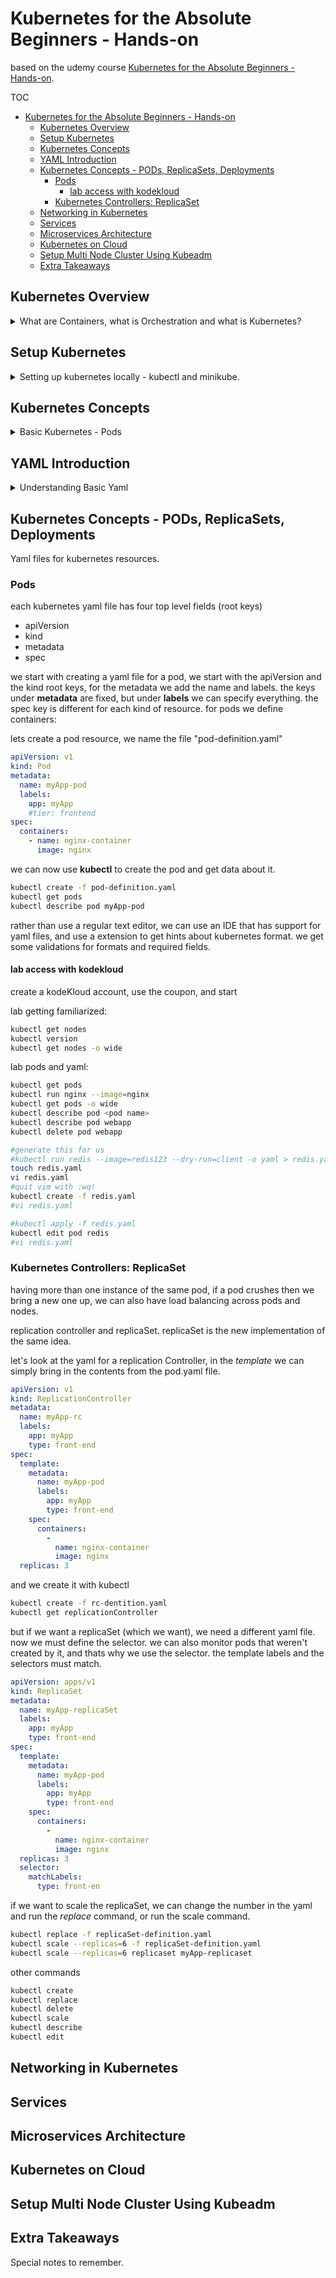 <!--
ignore these words in spell check for this file
// cSpell:ignore udemy Microservices Kubeadm replicaset replicasets Mesos kubectl kodeKloud katakoda systeminfo virtualbox vmwarefusion hyperv vmware podman
-->

# Kubernetes for the Absolute Beginners - Hands-on

based on the udemy course [Kubernetes for the Absolute Beginners - Hands-on](https://www.udemy.com/course/learn-kubernetes/).

TOC

- [Kubernetes for the Absolute Beginners - Hands-on](#kubernetes-for-the-absolute-beginners---hands-on)
  - [Kubernetes Overview](#kubernetes-overview)
  - [Setup Kubernetes](#setup-kubernetes)
  - [Kubernetes Concepts](#kubernetes-concepts)
  - [YAML Introduction](#yaml-introduction)
  - [Kubernetes Concepts - PODs, ReplicaSets, Deployments](#kubernetes-concepts---pods-replicasets-deployments)
    - [Pods](#pods)
      - [lab access with kodekloud](#lab-access-with-kodekloud)
    - [Kubernetes Controllers: ReplicaSet](#kubernetes-controllers-replicaset)
  - [Networking in Kubernetes](#networking-in-kubernetes)
  - [Services](#services)
  - [Microservices Architecture](#microservices-architecture)
  - [Kubernetes on Cloud](#kubernetes-on-cloud)
  - [Setup Multi Node Cluster Using Kubeadm](#setup-multi-node-cluster-using-kubeadm)
  - [Extra Takeaways](#extra-takeaways)



## Kubernetes Overview

<details>
<summary>
What are Containers, what is Orchestration and what is Kubernetes?
</summary>

understanding kubernetes requirers understanding containerization and orchestration. 

**Containerization** is a way to store all the requirements and dependencies, we want to avoid problems with conflicting versions, operating systems and environments. using containers allows to isolate components. each container is a completely isolated environment, with code, libraries and dependencies. docker is such a container program. docker allows to run different containers while sharing the same OS kernel. this is the difference between using docker and using virtual machine.

when we want to run a windows software on a linux os, we can use a windows containers services, and vice versa. a virtual machine uses a hyper visor to manage the different software, this requires an entire OS, while docker needs less resources.

we can images of many popular software on the dockerHub registry, this includes nodeJs, databases, servers, etc...\

an image a a template, we can create many containers based on the same image, a container adds a 'file system' on top of the image, so all the containers share the common parts of the image, but each can change the individual 'files' inside it.

when we create an image, we build everything inside it, so it should work the same way no matter where it's running.

**Container Orchestration** allows us to manage containers, deploy them, scale the amount of each container, and control tht networking. kubernetes is one orchestration technology, but there is also Docker-Swarm or apache Mesos. kubernetes gives us scaling, container networking and communication, and reliability.

**Kubernetes Architecture** is based upon resources and other basic concepts.

- node - a machine (real or virtual), where kubernetes is installed. it can be a worker node (called Minion in the past) or manager node.
- cluster - a set of nodes running together.
- master node -  a managing node

kubernetes components:
- API server - the front end for kubernetes, kubectl and other command communicate with the api server.
- etcd - key:value store. the one source of truth for master nodes
- kubelet - the agent that runs on each node in the cluster.
- Container runtime - how we run container, like docker.
- Controller - noticing and responding to worker nodes events.
- Scheduler - distributing work amongst worker nodes.

master nodes vs worker nodes:\
worker nodes holds the containers themselves which run the image. a worker node has the kubelet agents.
the master has api server, etcd database, the controller and the scheduler. master nodes work together to manage worker nodes.


KubeCTL is the command-line tool we can use to control the kubernetes cluster.

- kubectl run
- kubectl cluster-info
- kubectl get

</details>

## Setup Kubernetes

<details>
<summary>
Setting up kubernetes locally - kubectl and minikube.
</summary>

setting up kubernetes, we can do it locally, with minikube, microK8s or kubeadm. we can also set it up on a cloud provider service, like google, aws or azure. in this course we can use ~~[kodeKloud](www.kodeKloud.com)~~ (katakoda).

the easiest way to start is by using minikube. minikube bundles all the components of a node (manager and worker) into one image. we can then run this image from our hypervisor(such as virtual box, but we can also use docker runtime), we then use kubectl to control minikube.

there is also the hands-on lab on katakoda, where we can practice some kubectl commands.


demo of installing minikube. following instructions on the sites. enabling virtualization

```sh
kubectl version
systeminfo
minikube start --driver="virtualbox |vmwarefusion|hyperv|vmware|docker|podman (experimental)|ssh"
minikube status
minikube stop
minikube delete
```

when we run a minikube, the kubectl commands will be directed to it.
</details>

## Kubernetes Concepts

<details>
<summary>
Basic Kubernetes - Pods
</summary>

understanding Kubernetes Pods. we assume that we have a kubernetes cluster running, and that the application image was uploaded to a registry.

in kubernetes, the smallest unit is the pod. A pod wraps a container (one or more). when we want to scale up, we add additional pods with the same containers.

there are cases when pods have more than one container, but it shouldn't be the same container. we can have additional, helper containers inside the same pod. containers inside the same pod can communicate with one another freely by using localhost, and they share storage space.

we could try to manage this with *docker container* commands, but that would be a huge hassle, sticking related containers into pods makes things much simpler.


Demo

```sh
minikube start
kubectl run nginx --image=nginx
kubectl get pods
kubectl describe pod nginx
kubectl get pods -o wide
```
</details>

## YAML Introduction

<details>
<summary>
Understanding Basic Yaml
</summary>

Understanding yaml. comparison between xaml, json and yaml. yaml uses *key: value* pairs (the space matters). arrays are lists with *-* to specify each element, dictionaries are nested key-values pairs under an outer key. we can have dictionaries, lists(arrays) and list of dictionaries. lists are ordered, dictionaries are unordered.

comments are denoted with a hash symbol

```yaml
key: value
array:
  - list_item1
  - list_item2
  - list_item3
dictionary:
  key1: value1
  key2: value2
  key2: value3

#list of dictionaries, keys are in the same level
list_of_dictionaries:
  - property1: value1
    property2: value2
  - property1: value1
    property2: value2
    property3: value3
  - property1: value1
    property2: value2

#list of objects
list_of_objects:
  - object1:
      property1: value1
      property2: value2
  - object2:
      property1: value3
      property2: value4
# comment!
```


now we can look at the coding exercises (1-6).




</details>

## Kubernetes Concepts - PODs, ReplicaSets, Deployments

<!-- <details> -->
<summary>
Yaml files for kubernetes resources.
</summary>


### Pods

each kubernetes yaml file has four top level fields (root keys)
- apiVersion
- kind
- metadata
- spec

we start with creating a yaml file for a pod, we start with the apiVersion and the kind root keys, for the metadata we add the name and labels. the keys under **metadata** are fixed, but under **labels** we can specify everything. the spec key is different for each kind of resource. for pods we define containers:

lets create a pod resource, we name the file "pod-definition.yaml"
```yaml
apiVersion: v1
kind: Pod
metadata:
  name: myApp-pod
  labels:
    app: myApp
    #tier: frontend
spec:
  containers:
    - name: nginx-container
      image: nginx
```

we can now use **kubectl** to create the pod and get data about it.

```sh
kubectl create -f pod-definition.yaml
kubectl get pods
kubectl describe pod myApp-pod
```

rather than use a regular text editor, we can use an IDE that has support for yaml files, and use a extension to get hints about kubernetes format. we get some validations for formats and required fields.



#### lab access with kodekloud

create a kodeKloud account, use the coupon, and start 

lab getting familiarized:
```sh
kubectl get nodes
kubectl version
kubectl get nodes -o wide
```

lab pods and yaml:
```sh
kubectl get pods
kubectl run nginx --image=nginx
kubectl get pods -o wide
kubectl describe pod <pod name>
kubectl describe pod webapp
kubectl delete pod webapp

#generate this for us
#kubectl run redis --image=redis123 --dry-run=client -o yaml > redis.yaml
touch redis.yaml
vi redis.yaml
#quit vim with :wq!
kubectl create -f redis.yaml
#vi redis.yaml

#kubectl apply -f redis.yaml
kubectl edit pod redis
#vi redis.yaml
```

### Kubernetes Controllers: ReplicaSet

having more than one instance of the same pod, if a pod crushes then we bring a new one up, we can also have load balancing across pods and nodes.

replication controller and replicaSet. replicaSet is the new implementation of the same idea. 

let's look at the yaml for a replication Controller, in the *template* we can simply bring in the contents from the pod.yaml file.

```yaml
apiVersion: v1
kind: ReplicationController
metadata:
  name: myApp-rc
  labels:
    app: myApp
    type: front-end
spec:
  template:
    metadata:
      name: myApp-pod
      labels:
        app: myApp
        type: front-end
    spec:
      containers:
        -
          name: nginx-container
          image: nginx
  replicas: 3
```
and we create it with kubectl
```sh
kubectl create -f rc-dentition.yaml
kubectl get replicationController
```

but if we want a replicaSet (which we want), we need a different yaml file. now we must define the selector. we can also monitor pods that weren't created by it, and thats why we use the selector. the template labels and the selectors must match.


```yaml
apiVersion: apps/v1
kind: ReplicaSet
metadata:
  name: myApp-replicaSet
  labels:
    app: myApp
    type: front-end
spec:
  template:
    metadata:
      name: myApp-pod
      labels:
        app: myApp
        type: front-end
    spec:
      containers:
        -
          name: nginx-container
          image: nginx
  replicas: 3
  selector:
    matchLabels:
      type: front-en   
```

if we want to scale the replicaSet, we can change the number in the yaml and run the *replace* command, or run the scale command.

```sh
kubectl replace -f replicaSet-definition.yaml
kubectl scale --replicas=6 -f replicaSet-definition.yaml
kubectl scale --replicas=6 replicaset myApp-replicaset
```

other commands
```sh
kubectl create
kubectl replace
kubectl delete
kubectl scale
kubectl describe
kubectl edit
```



</details>

## Networking in Kubernetes

<!-- <details> -->
<summary>

</summary>
</details>

## Services

<!-- <details> -->
<summary>

</summary>
</details>

## Microservices Architecture

<!-- <details> -->
<summary>

</summary>
</details>

## Kubernetes on Cloud

<!-- <details> -->
<summary>

</summary>
</details>

## Setup Multi Node Cluster Using Kubeadm

<!-- <details> -->
<summary>

</summary>
</details>

## Extra Takeaways

<!-- <details> -->
<summary>
Special notes to remember.
</summary>
</details>

